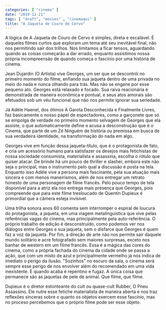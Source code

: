 ```yaml
---
categories: [ "cinema" ]
date: "2019-12-21"
tags: [ "draft", "movies" , "cinemaqui" ]
title: "A Jaqueta de Couro de Cervo"
---
```

A lógica de A Jaqueta de Couro de Cervo é simples, direta e
escalável. É daqueles filmes curtos que exploram um tema até seu
inevitável final, não nos permitindo sair dos trilhos. Nos limitamos
a ficar tensos, aguardando quando as coisas começarão a dar errado,
enquanto assistimos nossa própria incompreensão de quando começa o
fascínio por uma história de cinema.

Jean Dujardin (O Artista) vive Georges, um ser que se descontrói no
primeiro momento do filme, enfiando sua jaqueta dentro de uma privada
no meio do nada e nunca olhando para trás. Mas não se engane por esse
pequeno ato. Georges está relaxado e focado. Sua raiva reacionária
é demonstrada de maneira econômica e pontual, e seus atos amorais
são efetuados sob um véu funcional que não nos permite ignorar sua
seriedade.

Já Adèle Haenel, dos ótimos A Garota Desconhecida e Finalmente Livres,
faz basicamente o nosso papel de espectadores, como a garçonete que
só se empolga de verdade no primeiro momento selvagem de Georges que
ela assiste, o que automaticamente define e acusa a desconstrução que
é o Cinema, que parte de um Zé Ninguém de história ou premissa em
busca de sua verdadeira identidade, na transformação do nada em algo.

Georges vive em função dessa jaqueta-título, que é o protagonista
de fato, e cria um acessório humano para satisfazer os desejos mais
fetichistas de nossa sociedade consumista, materialista e assassina,
escolha o rótulo que quiser atacar. De brinde há um pouco de thriller e
slasher, embora este não seja o principal, mas o instrumento pelo qual
a discussão é posta na tela. Enquanto isso Adèle vive a persona mais
fascinante, pela sua atuação mais sincera e com menos maneirismos,
além de nos entregar um retrato honesto de uma personagem de filme
francês. Pelo pouco tempo de tela disponível para a atriz ela nos
entrega mais presença que Georges, pois compreende que para este
filme tresloucado de Quentin Dupieux é primordial que a câmera esteja
invisível.

Uma trilha sonora anos 60 comenta sem interromper o espiral de loucura
do protagonista, a jaqueta, em uma viagem metalinguística que vive pelas
referências vagas do cinema, mas principalmente pela auto-referência. O
próprio trabalho de edição é desconstruído, como podemos ver nos
diálogos entre Georges e sua jaqueta, sem o disfarce que Georges é
quem faz a voz da jaqueta. Por fim, a direção de arte não nos permite
sair daquele mundo solitário e acre fotografado sem maiores surpresas,
exceto nos banhar de western em um filme francês. Essa é a mágica
das cores do cinema, como a própria fachada do cinema da cidade onde se
passa a ação, que com um misto de azul e principalmente vermelho já
nos indica de imediato o perigo da ilusão. "Sozinhos" no escuro da sala,
o cinema será sempre esse perigo de nos envolver além do recomendado em
uma vida inexistente. E quando acaba é repentino e fugaz. A única coisa
que permanece são as jaquetas de pele de animal. Que filme, que filme.

Dupieux é o diretor estonteante do cult ou quase-cult Rubber, O Pneu
Assassino. Ele nutre esse fetiche materialista de maneira aberta e nos
traz reflexões sinceras sobre o quanto os objetos exercem esse fascínio,
mas no proceso percebemos que o próprio filme pode ser esse objeto.
